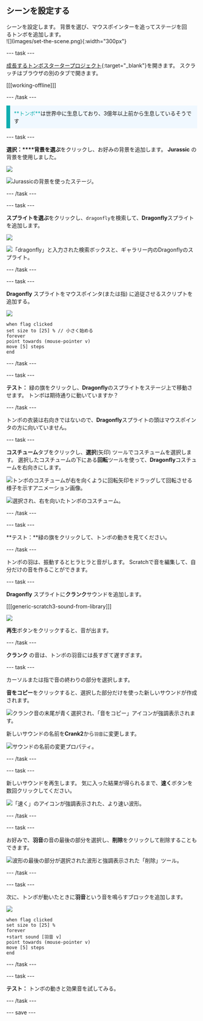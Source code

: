 ## シーンを設定する

<div style="display: flex; flex-wrap: wrap">
<div style="flex-basis: 200px; flex-grow: 1; margin-right: 15px;">
シーンを設定します。 背景を選び、マウスポインターを追ってステージを回るトンボを追加します。
</div>
<div>
![](images/set-the-scene.png){:width="300px"}
</div>
</div>

--- task ---

[成長するトンボスタータープロジェクト](https://scratch.mit.edu/projects/535695413/editor){:target="_blank"}を開きます。 スクラッチはブラウザの別のタブで開きます。

[[[working-offline]]]

--- /task ---

<p style="border-left: solid; border-width:10px; border-color: #0faeb0; background-color: aliceblue; padding: 10px;">
<span style="color: #0faeb0">**トンボ**</span>は世界中に生息しており、3億年以上前から生息しているそうです</p>

--- task ---

**選択：****背景を選ぶ**をクリックし、お好みの背景を追加します。 **Jurassic** の背景を使用しました。

![](images/choose-backdrop-icon.png)

![Jurassicの背景を使ったステージ。](images/Jurassic-backdrop.png)

--- /task ---

--- task ---

**スプライトを選ぶ**をクリックし、`dragonfly`を検索して、**Dragonfly**スプライトを追加します。

![](images/choose-sprite-icon.png)

![「dragonfly」と入力された検索ボックスと、ギャラリー内のDragonflyのスプライト。](images/dragonfly-search.png)

--- /task ---

--- task ---

**Dragonfly** スプライトをマウスポインタ(または指) に追従させるスクリプトを追加する。

![](images/dragonfly-icon.png)

```blocks3
when flag clicked
set size to [25] % // 小さく始める
forever
point towards (mouse-pointer v)
move [5] steps
end
```
--- /task ---

--- task ---

**テスト：** 緑の旗をクリックし、**Dragonfly**のスプライトをステージ上で移動させます。 トンボは期待通りに動いていますか？

--- /task ---

トンボの衣装は右向きではないので、**Dragonfly**スプライトの頭はマウスポインタの方に向いていません。

--- task ---

**コスチューム**タブをクリックし、**選択**(矢印) ツールでコスチュームを選択します。 選択したコスチュームの下にある**回転**ツールを使って、**Dragonfly**コスチュームを右向きにします。

![トンボのコスチュームが右を向くように回転矢印をドラッグして回転させる様子を示すアニメーション画像。](images/rotated-costume.gif)

![選択され、右を向いたトンボのコスチューム。](images/rotated-costume.png)

--- /task ---

--- task ---

**テスト：**緑の旗をクリックして、トンボの動きを見てください。

--- /task ---

トンボの羽は、振動するとヒラヒラと音がします。 Scratchで音を編集して、自分だけの音を作ることができます。

--- task ---

**Dragonfly** スプライトに**クランク**サウンドを追加します。

[[[generic-scratch3-sound-from-library]]]

![](images/crank-sound-editor.png)

**再生**ボタンをクリックすると、音が出ます。

--- /task ---

**クランク** の音は、トンボの羽音には長すぎて遅すぎます。

--- task ---

カーソルまたは指で音の終わりの部分を選択します。

**音をコピー**をクリックすると、選択した部分だけを使った新しいサウンドが作成されます。

![クランク音の末尾が青く選択され、「音をコピー」アイコンが強調表示されます。](images/crank-copy-end.png)

新しいサウンドの名前を**Crank2**から`羽音`に変更します。

![サウンドの名前の変更プロパティ。](images/crank-wings-sound.png)

--- /task ---

--- task ---

新しいサウンドを再生します。 気に入った結果が得られるまで、**速く**ボタンを数回クリックしてください。

![「速く」のアイコンが強調表示された、より速い波形。](images/wings-faster.png)

--- /task ---

--- task ---

お好みで、**羽音**の音の最後の部分を選択し、**削除**をクリックして削除することもできます。

![波形の最後の部分が選択された波形と強調表示された「削除」ツール。](images/wings-shorter.png)

--- /task ---

--- task ---

次に、トンボが動いたときに**羽音**という音を鳴らすブロックを追加します。

![](images/dragonfly-icon.png)

```blocks3
when flag clicked
set size to [25] %
forever
+start sound [羽音 v]
point towards (mouse-pointer v)
move [5] steps
end
```
--- /task ---

--- task ---

**テスト：** トンボの動きと効果音を試してみる。

--- /task ---

--- save ---
